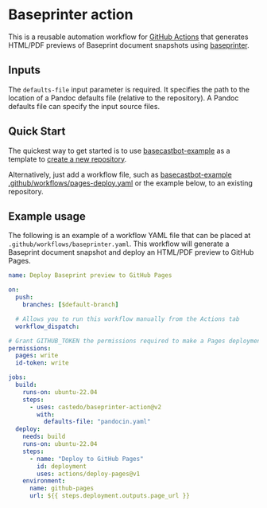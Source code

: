 # Baseprinter action

This is a reusable automation workflow for [GitHub Actions](https://github.com/features/actions)
that generates HTML/PDF previews of Baseprint document snapshots
using [baseprinter](https://try.perm.pub/baseprinter).


## Inputs

The `defaults-file` input parameter is required.
It specifies the path to the location of a
Pandoc defaults file (relative to the repository).
A Pandoc defaults file can specify the input source files.


## Quick Start

The quickest way to get started is to use
[basecastbot-example](https://github.com/castedo/basecastbot-example/)
as a template to [create a new repository](
https://github.com/new?template_owner=castedo&template_name=basecastbot-example
).

Alternatively, just add a workflow file, such as
[basecastbot-example .github/workflows/pages-deploy.yaml](
https://github.com/castedo/basecastbot-example/blob/main/.github/workflows/pages-deploy.yaml
)
or the example below,
to an existing repository.


## Example usage

The following is an example of a workflow YAML file that can be placed at
`.github/workflows/baseprinter.yaml`.
This workflow will generate a Baseprint document snapshot and deploy an HTML/PDF preview
to GitHub Pages.

```yaml
name: Deploy Baseprint preview to GitHub Pages

on:
  push:
    branches: [$default-branch]

  # Allows you to run this workflow manually from the Actions tab
  workflow_dispatch:

# Grant GITHUB_TOKEN the permissions required to make a Pages deployment
permissions:
  pages: write
  id-token: write

jobs:
  build:
    runs-on: ubuntu-22.04
    steps:
      - uses: castedo/baseprinter-action@v2
        with:
          defaults-file: "pandocin.yaml"
  deploy:
    needs: build
    runs-on: ubuntu-22.04
    steps:
      - name: "Deploy to GitHub Pages"
        id: deployment
        uses: actions/deploy-pages@v1
    environment:
      name: github-pages
      url: ${{ steps.deployment.outputs.page_url }}
```
